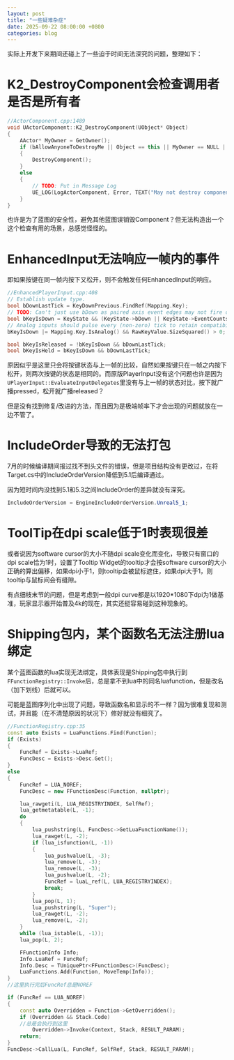 ```yaml
---
layout: post
title: "一些疑难杂症"
date: 2025-09-22 08:00:00 +0800
categories: blog
---
```


实际上开发下来期间还碰上了一些迫于时间无法深究的问题，整理如下：

# K2_DestroyComponent会检查调用者是否是所有者

```cpp
//ActorComponent.cpp:1489
void UActorComponent::K2_DestroyComponent(UObject* Object)
{
	AActor* MyOwner = GetOwner();
	if (bAllowAnyoneToDestroyMe || Object == this || MyOwner == NULL || MyOwner == Object)
	{
		DestroyComponent();
	}
	else
	{
		// TODO: Put in Message Log
		UE_LOG(LogActorComponent, Error, TEXT("May not destroy component %s owned by %s."), *GetFullName(), *MyOwner->GetFullName());
	}
}
```

也许是为了蓝图的安全性，避免其他蓝图误销毁Component？但无法构造出一个这个检查有用的场景，总感觉怪怪的。

# EnhancedInput无法响应一帧内的事件

即如果按键在同一帧内按下又松开，则不会触发任何EnhancedInput的响应。

```cpp
//EnhancedPlayerInput.cpp:408
// Establish update type.
bool bDownLastTick = KeyDownPrevious.FindRef(Mapping.Key);
// TODO: Can't just use bDown as paired axis event edges may not fire due to axial deadzoning/missing axis properties. Need to change how this is detected in PlayerInput.cpp.
bool bKeyIsDown = KeyState && (KeyState->bDown || KeyState->EventCounts[IE_Pressed].Num() || KeyState->EventCounts[IE_Repeat].Num());
// Analog inputs should pulse every (non-zero) tick to retain compatibility with UE4. TODO: This would be better handled at the device level.
bKeyIsDown |= Mapping.Key.IsAnalog() && RawKeyValue.SizeSquared() > 0;

bool bKeyIsReleased = !bKeyIsDown && bDownLastTick;
bool bKeyIsHeld = bKeyIsDown && bDownLastTick;
```

原因似乎是这里只会将按键状态与上一帧的比较，自然如果按键只在一帧之内按下松开，则两次按键的状态是相同的。而原版PlayerInput没有这个问题也许是因为`UPlayerInput::EvaluateInputDelegates`里没有与上一帧的状态对比，按下就广播pressed，松开就广播released？

但是没有找到修复/改进的方法，而且因为是极端帧率下才会出现的问题就放在一边不管了。

# IncludeOrder导致的无法打包

7月的时候编译期间报过找不到头文件的错误，但是项目结构没有更改过，在将Target.cs中的IncludeOrderVersion降低到5.1后编译通过。

因为短时间内没找到5.1和5.3之间IncludeOrder的差异就没有深究。

```C#
IncludeOrderVersion = EngineIncludeOrderVersion.Unreal5_1;
```

# ToolTip在dpi scale低于1时表现很差

或者说因为software cursor的大小不随dpi scale变化而变化，导致只有窗口的dpi scale恰为1时，设置了Tooltip Widget的tooltip才会按software cursor的大小正确的算出偏移，如果dpi小于1，则tooltip会被鼠标遮住，如果dpi大于1，则tooltip与鼠标间会有缝隙。

有点细枝末节的问题，但是考虑到一般dpi curve都是以1920*1080下dpi为1做基准，玩家显示器开始普及4k的现在，其实还挺容易碰到这种现象的。

# Shipping包内，某个函数名无法注册lua绑定

某个蓝图函数的lua实现无法绑定，具体表现是Shipping包中执行到`FFunctionRegistry::Invoke`后，总是拿不到lua中的同名luafunction，但是改名（加下划线）后就可以。

可能是蓝图序列化中出现了问题，导致函数名和显示的不一样？因为很难复现和测试，并且能（在不清楚原因的状况下）修好就没有细究了。

```cpp
//FunctionRegistry.cpp:35
const auto Exists = LuaFunctions.Find(Function);
if (Exists)
{
	FuncRef = Exists->LuaRef;
	FuncDesc = Exists->Desc.Get();
}
else
{
	FuncRef = LUA_NOREF;
	FuncDesc = new FFunctionDesc(Function, nullptr);

	lua_rawgeti(L, LUA_REGISTRYINDEX, SelfRef);
	lua_getmetatable(L, -1);
	do
	{
		lua_pushstring(L, FuncDesc->GetLuaFunctionName());
		lua_rawget(L, -2);
		if (lua_isfunction(L, -1))
		{
			lua_pushvalue(L, -3);
			lua_remove(L, -3);
			lua_remove(L, -3);
			lua_pushvalue(L, -2);
			FuncRef = luaL_ref(L, LUA_REGISTRYINDEX);
			break;
		}
		lua_pop(L, 1);
		lua_pushstring(L, "Super");
		lua_rawget(L, -2);
		lua_remove(L, -2);
	}
	while (lua_istable(L, -1));
	lua_pop(L, 2);

	FFunctionInfo Info;
	Info.LuaRef = FuncRef;
	Info.Desc = TUniquePtr<FFunctionDesc>(FuncDesc);
	LuaFunctions.Add(Function, MoveTemp(Info));
}
//这里执行完后FuncRef总是NOREF

if (FuncRef == LUA_NOREF)
{
	const auto Overridden = Function->GetOverridden();
	if (Overridden && Stack.Code)
	//总是会执行到这里
		Overridden->Invoke(Context, Stack, RESULT_PARAM);
	return;
}
FuncDesc->CallLua(L, FuncRef, SelfRef, Stack, RESULT_PARAM);
```
